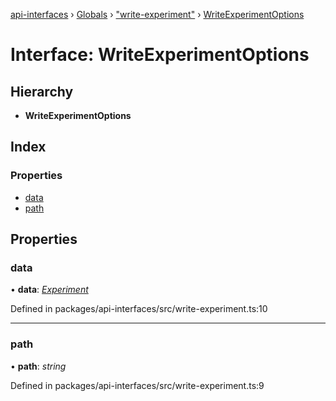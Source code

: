 [api-interfaces](../README.md) › [Globals](../globals.md) › ["write-experiment"](../modules/_write_experiment_.md) › [WriteExperimentOptions](_write_experiment_.writeexperimentoptions.md)

# Interface: WriteExperimentOptions

## Hierarchy

* **WriteExperimentOptions**

## Index

### Properties

* [data](_write_experiment_.writeexperimentoptions.md#data)
* [path](_write_experiment_.writeexperimentoptions.md#path)

## Properties

###  data

• **data**: *[Experiment](_common_.experiment.md)*

Defined in packages/api-interfaces/src/write-experiment.ts:10

___

###  path

• **path**: *string*

Defined in packages/api-interfaces/src/write-experiment.ts:9
